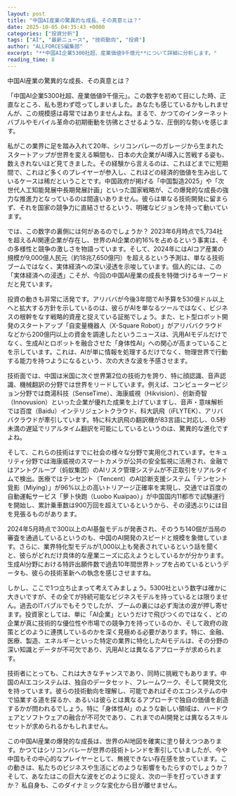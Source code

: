 ```yaml
---
layout: post
title: "中国AI産業の驚異的な成長、その真意とは？"
date: 2025-10-05 04:35:43 +0000
categories: ["投資分析"]
tags: ["AI", "最新ニュース", "技術動向", "投資"]
author: "ALLFORCES編集部"
excerpt: "**中国AI企業5300社超、産業価値9千億元**について詳細に分析します。"
reading_time: 8
---
```


中国AI産業の驚異的な成長、その真意とは？

「中国AI企業5300社超、産業価値9千億元」。この数字を初めて目にした時、正直なところ、私も思わず唸ってしまいました。あなたも感じているかもしれませんが、この規模感は尋常ではありませんよね。まるで、かつてのインターネットバブルやモバイル革命の初期衝動を彷彿とさせるような、圧倒的な勢いを感じます。

私がこの業界に足を踏み入れて20年、シリコンバレーのガレージから生まれたスタートアップが世界を変える瞬間も、日本の大企業がAI導入に苦戦する姿も、数えきれないほど見てきました。その経験から言えるのは、これほどまでに短期間で、これほど多くのプレイヤーが参入し、これほどの経済的価値を生み出しているケースは稀だということです。中国政府が掲げる「中国製造2025」や「次世代人工知能発展中長期発展計画」といった国家戦略が、この爆発的な成長の強力な推進力となっているのは間違いありません。彼らは単なる技術開発に留まらず、それを国家の競争力に直結させるという、明確なビジョンを持って動いています。

では、この数字の裏側には何があるのでしょうか？ 2023年6月時点で5,734社を超えるAI関連企業が存在し、世界のAI企業の約16%を占めるという事実は、その多様性と競争の激しさを物語っています。そして、2024年にはAIコア産業の規模が9,000億人民元（約18兆7,650億円）を超えるという予測は、単なる技術ブームではなく、実体経済への深い浸透を示唆しています。個人的には、この「実体経済への浸透」こそが、今回の中国AI産業の成長を特徴づけるキーワードだと見ています。

投資の動きも非常に活発です。アリババが今後3年間でAI予算を530億ドル以上へと拡大する方針を示しているのは、彼らがAIを単なるツールではなく、ビジネスの根幹をなす戦略的資産と捉えている証拠でしょう。また、ヒト型ロボット開発のスタートアップ「自変量機器人（X-Square Robot）」がアリババクラウドなどから200億円以上の資金を調達したというニュースは、汎用AIモデルだけでなく、生成AIとロボットを融合させた「身体性AI」への関心が高まっていることを示しています。これは、AIが単に情報を処理するだけでなく、物理世界で行動する能力を持つようになるという、次の大きな波を予感させます。

技術面では、中国は米国に次ぐ世界第2位の技術力を誇り、特に顔認識、音声認識、機械翻訳の分野では世界をリードしています。例えば、コンピュータービジョン分野では商湯科技（SenseTime）、海康威視（Hikvision）、创新奇智（Innovusion）といった企業が優れた成果を上げていますし、音声・意味解析では百度（Baidu）インテリジェントクラウド、科大訊飛（iFLYTEK）、アリババクラウドが牽引しています。特に科大訊飛の翻訳機が83言語に対応し、0.5秒未満の遅延でリアルタイム翻訳を可能にしているというのは、驚異的な進化ですよね。

そして、これらの技術はすでに社会の様々な分野で実用化されています。セキュリティ分野では海康威視のスマートカメラが公共の安全監視に活用され、金融ではアントグループ（蚂蚁集团）のAIリスク管理システムが不正取引をリアルタイムで検出。医療ではテンセント（Tencent）のAI診断支援システム「テンセント覓影（Miying）」が96%以上の高いトリアージ正確率を実現し、交通では百度の自動運転サービス「萝卜快跑（Luobo Kuaipao）」が中国国内11都市で試験運行を開始し、累計乗車数は900万回を超えているというから、その浸透ぶりには目を見張るものがあります。

2024年5月時点で300以上のAI基盤モデルが発表され、そのうち140個が当局の審査を通過しているというのも、中国のAI開発のスピードと規模を象徴しています。さらに、業界特化型モデルが1,000以上も発表されているという話を聞くと、彼らがどれだけ具体的な産業ニーズに応えようとしているかが分かります。生成AI分野における特許出願件数で過去10年間世界トップを占めているというデータも、彼らの技術革新への執念を感じさせますね。

しかし、ここで1つ立ち止まって考えてみましょう。5300社という数字は確かに大きいですが、その全てが持続可能なビジネスモデルを持っているとは限りません。過去のITバブルでもそうでしたが、ブームの裏には必ず淘汰の波が押し寄せます。投資家としては、単に「AI企業」というだけで飛びつくのではなく、どの企業が真に技術的な優位性や市場での競争力を持っているのか、そして政府の政策とどのように連携しているのかを深く見極める必要があります。特に、金融、医療、製造、エネルギーといった特定の業界に特化したAIモデルは、その分野の深い知識とデータが不可欠であり、汎用AIとは異なるアプローチが求められます。

技術者にとっても、これは大きなチャンスであり、同時に挑戦でもあります。中国のAIエコシステムは、独自のデータセット、フレームワーク、そして開発文化を持っています。彼らの技術動向を理解し、可能であればそのエコシステムの中で協業する道を探るか、あるいは彼らとは異なるアプローチで独自の価値を創造するかが問われるでしょう。特に「身体性AI」のような新しい領域は、ハードウェアとソフトウェアの融合が不可欠であり、これまでのAI開発とは異なるスキルセットが求められるかもしれません。

この中国AI産業の爆発的な成長は、世界のAI地図を確実に塗り替えつつあります。かつてはシリコンバレーが世界の技術トレンドを牽引していましたが、今や中国もその中心的なプレイヤーとして、無視できない存在感を放っています。この動きは、私たちのビジネスや生活にどのような影響をもたらすのでしょうか？ そして、あなたはこの巨大な波をどのように捉え、次の一手を打っていきますか？ 私自身も、このダイナミックな変化から目が離せません。

